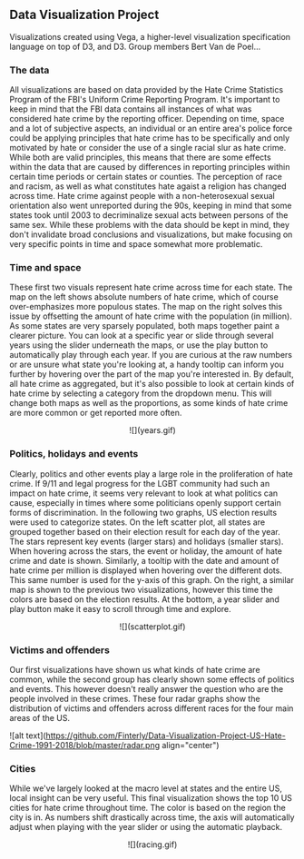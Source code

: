 ## Data Visualization Project

Visualizations created using Vega, a higher-level visualization specification language on top of D3, and D3. Group members Bert Van de Poel...


### The data
All visualizations are based on data provided by the Hate Crime Statistics Program of the FBI's Uniform Crime Reporting Program. It's important to keep in mind that the FBI data contains all instances of what was considered hate crime by the reporting officer. Depending on time, space and a lot of subjective aspects, an individual or an entire area's police force could be applying principles that hate crime has to be specifically and only motivated by hate or consider the use of a single racial slur as hate crime. While both are valid principles, this means that there are some effects within the data that are caused by differences in reporting principles within certain time periods or certain states or counties. The perception of race and racism, as well as what constitutes hate agaist a religion has changed across time. Hate crime against people with a non-heterosexual sexual orientation also went unreported during the 90s, keeping in mind that some states took until 2003 to decriminalize sexual acts between persons of the same sex. While these problems with the data should be kept in mind, they don't invalidate broad conclusions and visualizations, but make focusing on very specific points in time and space somewhat more problematic.

###  Time and space
These first two visuals represent hate crime across time for each state. The map on the left shows absolute numbers of hate crime, which of course over-emphasizes more populous states. The map on the right solves this issue by offsetting the amount of hate crime with the population (in million). As some states are very sparsely populated, both maps together paint a clearer picture. You can look at a specific year or slide through several years using the slider underneath the maps, or use the play button to automatically play through each year. If you are curious at the raw numbers or are unsure what state you're looking at, a handy tooltip can inform you further by hovering over the part of the map you're interested in. By default, all hate crime as aggregated, but it's also possible to look at certain kinds of hate crime by selecting a category from the dropdown menu. This will change both maps as well as the proportions, as some kinds of hate crime are more common or get reported more often.
<p align="center">
 ![](years.gif)
</p>


### Politics, holidays and events
Clearly, politics and other events play a large role in the proliferation of hate crime. If 9/11 and legal progress for the LGBT community had such an impact on hate crime, it seems very relevant to look at what politics can cause, especially in times where some politicians openly support certain forms of discrimination. In the following two graphs, US election results were used to categorize states. On the left scatter plot, all states are grouped together based on their election result for each day of the year. The stars represent key events (larger stars) and holidays (smaller stars). When hovering across the stars, the event or holiday, the amount of hate crime and date is shown. Similarly, a tooltip with the date and amount of hate crime per million is displayed when hovering over the different dots. This same number is used for the y-axis of this graph. On the right, a similar map is shown to the previous two visualizations, however this time the colors are based on the election results. At the bottom, a year slider and play button make it easy to scroll through time and explore.
<p align="center">
 ![](scatterplot.gif)
</p>


### Victims and offenders
Our first visualizations have shown us what kinds of hate crime are common, while the second group has clearly shown some effects of politics and events. This however doesn't really answer the question who are the people involved in these crimes. These four radar graphs show the distribution of victims and offenders across different races for the four main areas of the US.

![alt text](https://github.com/Finterly/Data-Visualization-Project-US-Hate-Crime-1991-2018/blob/master/radar.png align="center")


### Cities
While we've largely looked at the macro level at states and the entire US, local insight can be very useful. This final visualization shows the top 10 US cities for hate crime throughout time. The color is based on the region the city is in. As numbers shift drastically across time, the axis will automatically adjust when playing with the year slider or using the automatic playback.
<p align="center">
 ![](racing.gif)
</p>

